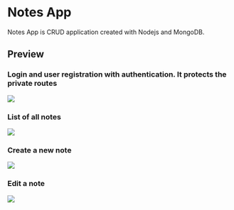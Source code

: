 # Notes App
Notes App is CRUD application created with Nodejs and MongoDB. 

## Preview

### Login and user registration with authentication. It protects the private routes

![](https://scontent.fsti4-1.fna.fbcdn.net/v/t39.30808-6/320285647_768490131511868_6031775669530900603_n.jpg?_nc_cat=103&ccb=1-7&_nc_sid=5cd70e&_nc_ohc=XCfcNI3uRJUAX_7OUp3&_nc_ht=scontent.fsti4-1.fna&oh=00_AfAx6CrNWH7fNyaYDmYx1JUQiNvtUIJEgANBP05Yu1F3JA&oe=63A0C876)

### List of all notes

![](https://scontent.fsti4-2.fna.fbcdn.net/v/t39.30808-6/320388652_549228723425215_2405587730582341311_n.jpg?_nc_cat=104&ccb=1-7&_nc_sid=5cd70e&_nc_ohc=d95sf7_t_qsAX8_hTbi&_nc_ht=scontent.fsti4-2.fna&oh=00_AfB-55LKHJh9hoJxrxZcM_0ubHHjUnwY5cCKbzr5lBLO1w&oe=63A063AC)

### Create a new note

![](https://scontent.fsti4-2.fna.fbcdn.net/v/t39.30808-6/320172603_649871290218647_6133112006229742192_n.jpg?_nc_cat=101&ccb=1-7&_nc_sid=5cd70e&_nc_ohc=XtkDtEnUdssAX9AyPkR&_nc_ht=scontent.fsti4-2.fna&oh=00_AfCfpbxap9WrYDX51mVVOFDT_UX9g21SZLRXrpjoKyDN8A&oe=63A025B1)

### Edit a note

![](https://scontent.fsti4-1.fna.fbcdn.net/v/t39.30808-6/320390315_2948076988827973_6404124034919364203_n.jpg?_nc_cat=103&ccb=1-7&_nc_sid=5cd70e&_nc_ohc=HbthultxCGoAX_q978N&_nc_ht=scontent.fsti4-1.fna&oh=00_AfA2alpEtBmU8sWRys_yoPyE779NBj_Z1a9Ffc0UZ6VICA&oe=63A0CEDC)

